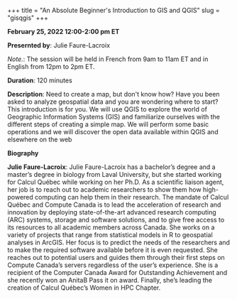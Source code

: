 +++
title = "An Absolute Beginner's Introduction to GIS and QGIS"
slug = "gisqgis"
+++

**February 25, 2022 12:00-2:00 pm ET**

**Presernted by**: Julie Faure-Lacroix 

*Note.*: The session will be held in French from 9am to 11am ET and in English from 12pm to 2pm ET.
 
**Duration**: 120 minutes

**Description**: Need to create a map, but don't know how? Have you been asked to analyze geospatial data and you are wondering where to start? This introduction is for you. We will use QGIS to explore the world of Geographic Information Systems (GIS) and familiarize ourselves with the different steps of creating a simple map. We will perform some basic operations and we will discover the open data available within QGIS and elsewhere on the web

**Biography**

**Julie Faure-Lacroix**: Julie Faure-Lacroix has a bachelor’s degree and a master’s degree in biology from Laval University, but she started working for Calcul Québec while working on her Ph.D. As a scientific liaison agent, her job is to reach out to academic researchers to show them how high-powered computing can help them in their research. The mandate of Calcul Québec and Compute Canada is to lead the acceleration of research and innovation by deploying state-of-the-art advanced research computing (ARC) systems, storage and software solutions, and to give free access to its resources to all academic members across Canada. She works on a variety of projects that range from statistical models in R to geospatial analyses in ArcGIS. Her focus is to predict the needs of the researchers and to make the required software available before it is even requested. She reaches out to potential users and guides them through their first steps on Compute Canada’s servers regardless of the user’s experience. She is a recipient of the Computer Canada Award for Outstanding Achievement and she recently won an AnitaB Pass it on award. Finally, she’s leading the creation of Calcul Québec’s Women in HPC Chapter.

